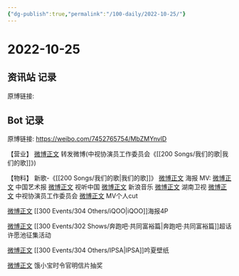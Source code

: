 ```yaml
---
{"dg-publish":true,"permalink":"/100-daily/2022-10-25/"}
---
```



# 2022-10-25

## 资讯站 记录

原博链接:

## Bot 记录

原博链接: https://weibo.com/7452765754/MbZMYnvlD

【营业】
[微博正文](http://weibo.com/1736988591/MbYDmDvTj) 转发微博(中视协演员工作委员会《[[200 Songs/我们的歌\|我们的歌]]》)

【物料】
新歌-《[[200 Songs/我们的歌\|我们的歌]]》
[微博正文](http://weibo.com/1943724947/MbTBPvzzJ) 海报
MV:
[微博正文](http://weibo.com/1943724947/MbTxM3Xgb) 中国艺术报
[微博正文](http://weibo.com/7408066931/MbUpgmgvO) 视听中国
[微博正文](http://weibo.com/1266269835/MbUGSsk2f) 新浪音乐
[微博正文](http://weibo.com/1638629382/MbUGipkuf) 湖南卫视
[微博正文](http://weibo.com/2245175993/MbUU235WF) 中视协演员工作委员会
[微博正文](http://weibo.com/6466290670/MbYkv6jtC) MV个人cut

[微博正文](https://m.weibo.cn/6378846558/4828376394891608) [[300 Events/304 Others/iQOO\|iQOO]]海报4P

[微博正文](http://weibo.com/5242381821/MbUPVACKx) [[300 Events/302 Shows/奔跑吧·共同富裕篇\|奔跑吧·共同富裕篇]]超话许愿池征集活动

[微博正文](http://weibo.com/1851789841/MbVb8Ak2A) [[300 Events/304 Others/IPSA\|IPSA]]吟夏壁纸

[微博正文](http://weibo.com/2606197387/MbWVug7z2) 饿小宝时令官明信片抽奖
